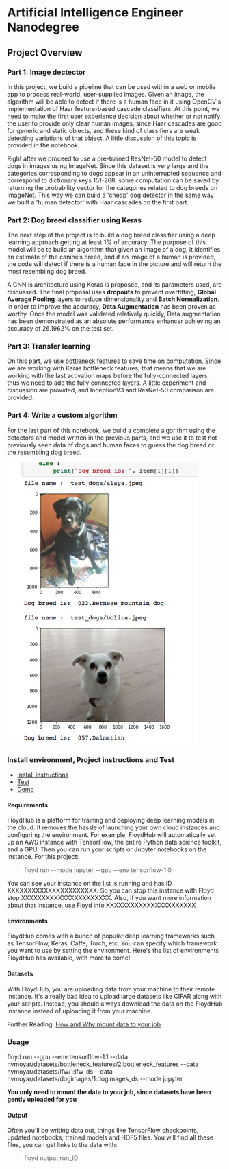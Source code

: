 # Artificial Intelligence Engineer Nanodegree

[//]: # (Image References)

[image1]: ./images/dog-breed-classifier_screenshot.png "Project Screenshot"


## Project Overview

### Part 1: Image dectector

In this project, we build a pipeline that can be used within a web or mobile app to process real-world, user-supplied images. Given an image, the algorithm will be able to detect if there is a human face in it using OpenCV's implementation of Haar feature-based cascade classifiers. At this point, we need to make the first user experience decision about whether or not notify the user to provide only clear human images, since Haar cascades are good for generic and static objects, and these kind of classifiers are weak detecting variations of that object. A little discussion of this topic is provided in the notebook. 

Right after we proceed to use a pre-trained ResNet-50 model to detect dogs in images using ImageNet. Since this dataset is very large and the categories corresponding to dogs appear in an uninterrupted sequence and correspond to dictionary keys 151-268, some computation can be saved by returning the probability vector for the categories related to dog breeds on ImageNet. This way we can build a 'cheap' dog detector in the same way we built a 'human detector' with Haar cascades on the first part. 

### Part 2: Dog breed classifier using Keras 

The next step of the project is to build a dog breed classifier using a deep learning approach getting at least 1% of accuracy. The purpose of this model will be to build an algorithm that given an image of a dog, it identifies an estimate of the canine’s breed, and   if an image of a human is provided, the code will detect if there is a human face in the picture and will return the most resembling dog breed.   

A CNN is architecture using Keras is proposed, and its parameters used, are discussed. The final proposal uses **dropouts** to prevent overfitting, **Global Average Pooling** layers to reduce dimensionality and **Batch Normalization**. In order to improve the accuracy, **Data Augmentation** has been proven as worthy. Once the model was validated relatively quickly, Data augmentation has been demonstrated as an absolute performance enhancer achieving an accuracy of 26.1962% on the test set. 

### Part 3: Transfer learning

On this part, we use [bottleneck features](https://blog.keras.io/building-powerful-image-classification-models-using-very-little-data.html) to save time on computation. Since we are working with Keras bottleneck features, that means that we are working with the last activation maps before the fully-connected layers, thus we need to add the fully connected layers. A little experiment and discussion are provided, and InceptionV3 and ResNet-50 comparison are provided. 

### Part 4: Write a custom algorithm

For the last part of this notebook, we build a complete algorithm using the detectors and model written in the previous parts, and we use it to test not previously seen data of dogs and human faces to guess the dog breed or the resembling dog breed. 

![Project Screenshot][image1]


### Install environment, Project instructions and Test

* [Install instructions](https://github.com/udacity/dog-project)
* [Test](http://localhost:8888/notebooks/AIND-DogBreedClassifier/dog_app.ipynb)
* [Demo](https://www.floydhub.com/nvmoyar/projects/dog-breed)

#### Requirements

FloydHub is a platform for training and deploying deep learning models in the cloud. It removes the hassle of launching your own cloud instances and configuring the environment. For example, FloydHub will automatically set up an AWS instance with TensorFlow, the entire Python data science toolkit, and a GPU. Then you can run your scripts or Jupyter notebooks on the instance. 
For this project: 

> floyd run --mode jupyter --gpu --env tensorflow-1.0

You can see your instance on the list is running and has ID XXXXXXXXXXXXXXXXXXXXXX. So you can stop this instance with Floyd stop XXXXXXXXXXXXXXXXXXXXXX. Also, if you want more information about that instance, use Floyd info XXXXXXXXXXXXXXXXXXXXXX

#### Environments

FloydHub comes with a bunch of popular deep learning frameworks such as TensorFlow, Keras, Caffe, Torch, etc. You can specify which framework you want to use by setting the environment. Here's the list of environments FloydHub has available, with more to come!

#### Datasets 

With FloydHub, you are uploading data from your machine to their remote instance. It's a really bad idea to upload large datasets like CIFAR along with your scripts. Instead, you should always download the data on the FloydHub instance instead of uploading it from your machine.

Further Reading: [How and Why mount data to your job](https://docs.floydhub.com/guides/data/mounting_data/)

### Usage 

floyd run --gpu --env tensorflow-1.1 --data nvmoyar/datasets/bottleneck_features/2:bottleneck_features --data nvmoyar/datasets/lfw/1:lfw_ds --data nvmoyar/datasets/dogimages/1:dogimages_ds --mode jupyter

**You only need to mount the data to your job, since datasets have been gently uploaded for you**

#### Output

Often you'll be writing data out, things like TensorFlow checkpoints, updated notebooks, trained models and HDF5 files. You will find all these files, you can get links to the data with:

> floyd output run_ID
